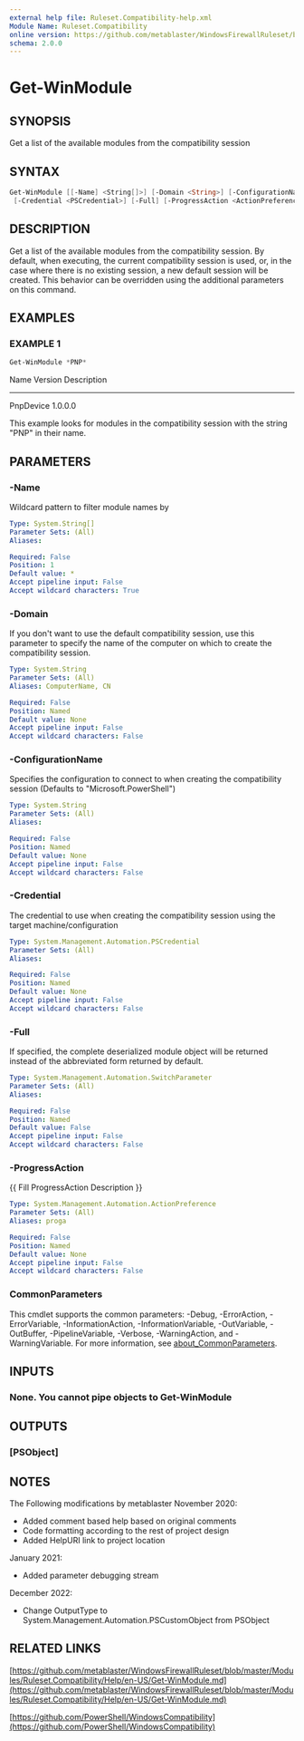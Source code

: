 ```yaml
---
external help file: Ruleset.Compatibility-help.xml
Module Name: Ruleset.Compatibility
online version: https://github.com/metablaster/WindowsFirewallRuleset/blob/master/Modules/Ruleset.Compatibility/Help/en-US/Get-WinModule.md
schema: 2.0.0
---
```


# Get-WinModule

## SYNOPSIS

Get a list of the available modules from the compatibility session

## SYNTAX

```powershell
Get-WinModule [[-Name] <String[]>] [-Domain <String>] [-ConfigurationName <String>]
 [-Credential <PSCredential>] [-Full] [-ProgressAction <ActionPreference>] [<CommonParameters>]
```

## DESCRIPTION

Get a list of the available modules from the compatibility session.
By default, when executing, the current compatibility session is used,
or, in the case where there is no existing session,
a new default session will be created.
This behavior can be overridden using the additional parameters on this command.

## EXAMPLES

### EXAMPLE 1

```powershell
Get-WinModule *PNP*
```

Name      Version Description
----      ------- -----------
PnpDevice 1.0.0.0

This example looks for modules in the compatibility session with the string "PNP" in their name.

## PARAMETERS

### -Name

Wildcard pattern to filter module names by

```yaml
Type: System.String[]
Parameter Sets: (All)
Aliases:

Required: False
Position: 1
Default value: *
Accept pipeline input: False
Accept wildcard characters: True
```

### -Domain

If you don't want to use the default compatibility session, use this parameter to specify the name
of the computer on which to create the compatibility session.

```yaml
Type: System.String
Parameter Sets: (All)
Aliases: ComputerName, CN

Required: False
Position: Named
Default value: None
Accept pipeline input: False
Accept wildcard characters: False
```

### -ConfigurationName

Specifies the configuration to connect to when creating the compatibility session
(Defaults to "Microsoft.PowerShell")

```yaml
Type: System.String
Parameter Sets: (All)
Aliases:

Required: False
Position: Named
Default value: None
Accept pipeline input: False
Accept wildcard characters: False
```

### -Credential

The credential to use when creating the compatibility session using the target machine/configuration

```yaml
Type: System.Management.Automation.PSCredential
Parameter Sets: (All)
Aliases:

Required: False
Position: Named
Default value: None
Accept pipeline input: False
Accept wildcard characters: False
```

### -Full

If specified, the complete deserialized module object
will be returned instead of the abbreviated form returned by default.

```yaml
Type: System.Management.Automation.SwitchParameter
Parameter Sets: (All)
Aliases:

Required: False
Position: Named
Default value: False
Accept pipeline input: False
Accept wildcard characters: False
```

### -ProgressAction

{{ Fill ProgressAction Description }}

```yaml
Type: System.Management.Automation.ActionPreference
Parameter Sets: (All)
Aliases: proga

Required: False
Position: Named
Default value: None
Accept pipeline input: False
Accept wildcard characters: False
```

### CommonParameters

This cmdlet supports the common parameters: -Debug, -ErrorAction, -ErrorVariable, -InformationAction, -InformationVariable, -OutVariable, -OutBuffer, -PipelineVariable, -Verbose, -WarningAction, and -WarningVariable. For more information, see [about_CommonParameters](http://go.microsoft.com/fwlink/?LinkID=113216).

## INPUTS

### None. You cannot pipe objects to Get-WinModule

## OUTPUTS

### [PSObject]

## NOTES

The Following modifications by metablaster November 2020:

- Added comment based help based on original comments
- Code formatting according to the rest of project design
- Added HelpURI link to project location

January 2021:

- Added parameter debugging stream

December 2022:

- Change OutputType to System.Management.Automation.PSCustomObject from PSObject

## RELATED LINKS

[https://github.com/metablaster/WindowsFirewallRuleset/blob/master/Modules/Ruleset.Compatibility/Help/en-US/Get-WinModule.md](https://github.com/metablaster/WindowsFirewallRuleset/blob/master/Modules/Ruleset.Compatibility/Help/en-US/Get-WinModule.md)

[https://github.com/PowerShell/WindowsCompatibility](https://github.com/PowerShell/WindowsCompatibility)
